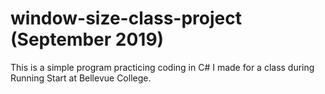 # window-size-class-project (September 2019)
This is a simple program practicing coding in C# I made for a class during Running Start at Bellevue College.
